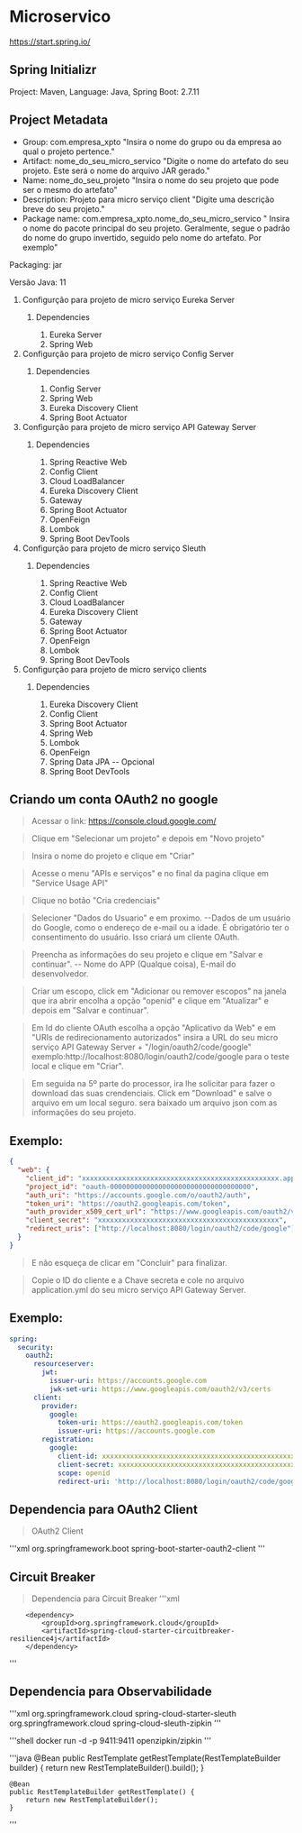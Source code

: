 # Microservico

https://start.spring.io/

## Spring Initializr

Project: Maven,
Language: Java,
Spring Boot: 2.7.11

## Project Metadata

<ul>
    <li>Group: com.empresa_xpto "Insira o nome do grupo ou da empresa ao qual o projeto pertence."</li>
    <li>Artifact: nome_do_seu_micro_servico "Digite o nome do artefato do seu projeto. Este será o nome do arquivo JAR gerado."</li>
    <li>Name: nome_do_seu_projeto "Insira o nome do seu projeto que pode ser o mesmo do artefato"</li>
    <li>Description: Projeto para micro serviço client "Digite uma descrição breve do seu projeto."</li>
    <li>Package name: com.empresa_xpto.nome_do_seu_micro_servico " Insira o nome do pacote principal do seu projeto. Geralmente, segue o padrão do nome do grupo invertido, seguido pelo nome do artefato. Por exemplo"</li>
</ul>

Packaging: jar

Versão Java: 11

<ol>
    <li>Configurção para projeto de micro serviço Eureka Server</li>
        <ol>
            <li>Dependencies</li>
                <ol>
                    <li>Eureka Server</li>
                    <li>Spring Web</li>
                </ol>
        </ol>
    <li>Configurção para projeto de micro serviço Config Server</li>
        <ol>
            <li>Dependencies</li>
                <ol>
                    <li>Config Server</li>
                    <li>Spring Web</li>
                    <li>Eureka Discovery Client</li>
                    <li>Spring Boot Actuator</li>
                </ol>
        </ol>
    <li>Configurção para projeto de micro serviço API Gateway Server</li>
        <ol>
            <li>Dependencies</li>
                <ol>
                    <li>Spring Reactive Web</li>
                    <li>Config Client</li>
                    <li>Cloud LoadBalancer</li>
                    <li>Eureka Discovery Client</li>
                    <li>Gateway</li>
                    <li>Spring Boot Actuator</li>
                    <li>OpenFeign</li>
                    <li>Lombok</li>
                    <li>Spring Boot DevTools</li>
                </ol>
        </ol>
    <li>Configurção para projeto de micro serviço Sleuth</li>
        <ol>
            <li>Dependencies</li>
                <ol>
                    <li>Spring Reactive Web</li>
                    <li>Config Client</li>
                    <li>Cloud LoadBalancer</li>
                    <li>Eureka Discovery Client</li>
                    <li>Gateway</li>
                    <li>Spring Boot Actuator</li>
                    <li>OpenFeign</li>
                    <li>Lombok</li>
                    <li>Spring Boot DevTools</li>
                </ol>
        </ol>
    <li>Configurção para projeto de micro serviço clients</li>
        <ol>
            <li>Dependencies</li>
                <ol>
                    <li>Eureka Discovery Client</li>
                    <li>Config Client</li>
                    <li>Spring Boot Actuator</li>
                    <li>Spring Web</li>
                    <li>Lombok</li>
                    <li>OpenFeign</li>
                    <li>Spring Data JPA -- Opcional</li>
                    <li>Spring Boot DevTools</li>
                </ol>
        </ol>
</ol>

## Criando um conta OAuth2 no google

> Acessar o link: https://console.cloud.google.com/

> Clique em "Selecionar um projeto" e depois em "Novo projeto"

> Insira o nome do projeto e clique em "Criar"

> Acesse o menu "APIs e serviços" e no final da pagina clique em "Service Usage API"

> Clique no botão "Cria credenciais"

> Selecioner "Dados do Usuario" e em proximo. --Dados de um usuário do Google, como o endereço de e-mail ou a idade. É obrigatório ter o consentimento do usuário. Isso criará um cliente OAuth.

> Preencha as informações do seu projeto e clique em "Salvar e continuar". -- Nome do APP (Qualque coisa), E-mail do desenvolvedor.

> Criar um escopo, click em "Adicionar ou remover escopos" na janela que ira abrir encolha a opção "openid" e clique em "Atualizar" e depois em "Salvar e continuar".

> Em Id do cliente OAuth escolha a opção "Aplicativo da Web" e em "URIs de redirecionamento autorizados" insira a URL do seu micro serviço API Gateway Server + "/login/oauth2/code/google" exemplo:http://localhost:8080/login/oauth2/code/google para o teste local e clique em "Criar".

> Em seguida na 5º parte do processor, ira lhe solicitar para fazer o download das suas crendenciais. Click em "Download" e salve o arquivo em um local seguro. sera baixado um arquivo json com as informações do seu projeto.

## Exemplo:

```json
{
  "web": {
    "client_id": "xxxxxxxxxxxxxxxxxxxxxxxxxxxxxxxxxxxxxxxxxxxxxxxxx.apps.googleusercontent.com",
    "project_id": "oauth-00000000000000000000000000000000000",
    "auth_uri": "https://accounts.google.com/o/oauth2/auth",
    "token_uri": "https://oauth2.googleapis.com/token",
    "auth_provider_x509_cert_url": "https://www.googleapis.com/oauth2/v1/certs",
    "client_secret": "xxxxxxxxxxxxxxxxxxxxxxxxxxxxxxxxxxxxxxxxxxxxx",
    "redirect_uris": ["http://localhost:8080/login/oauth2/code/google"]
  }
}
```

> E não esqueça de clicar em "Concluir" para finalizar.

> Copie o ID do cliente e a Chave secreta e cole no arquivo application.yml do seu micro serviço API Gateway Server.

## Exemplo:

```yml
spring:
  security:
    oauth2:
      resourceserver:
        jwt:
          issuer-uri: https://accounts.google.com
          jwk-set-uri: https://www.googleapis.com/oauth2/v3/certs
      client:
        provider:
          google:
            token-uri: https://oauth2.googleapis.com/token
            issuer-uri: https://accounts.google.com
        registration:
          google:
            client-id: xxxxxxxxxxxxxxxxxxxxxxxxxxxxxxxxxxxxxxxxxxxxxxxxx.apps.googleusercontent.com
            client-secret: xxxxxxxxxxxxxxxxxxxxxxxxxxxxxxxxxxxxxxxxxxxxxxxxx
            scope: openid
            redirect-uri: 'http://localhost:8080/login/oauth2/code/google'
```

## Dependencia para OAuth2 Client

> OAuth2 Client

'''xml
<dependency>
<groupId>org.springframework.boot</groupId>
<artifactId>spring-boot-starter-oauth2-client</artifactId>
</dependency>
'''

## Circuit Breaker

> Dependencia para Circuit Breaker
> '''xml

    	<dependency>
    		<groupId>org.springframework.cloud</groupId>
    		<artifactId>spring-cloud-starter-circuitbreaker-resilience4j</artifactId>
    	</dependency>

'''

## Dependencia para Observabilidade

'''xml
<dependency>
<groupId>org.springframework.cloud</groupId>
<artifactId>spring-cloud-starter-sleuth</artifactId>
</dependency>
<dependency>
<groupId>org.springframework.cloud</groupId>
<artifactId>spring-cloud-sleuth-zipkin</artifactId>
</dependency>
'''

'''shell
docker run -d -p 9411:9411 openzipkin/zipkin
'''

'''java
@Bean
public RestTemplate getRestTemplate(RestTemplateBuilder builder) {
return new RestTemplateBuilder().build();
}

    @Bean
    public RestTemplateBuilder getRestTemplate() {
    	return new RestTemplateBuilder();
    }

'''
